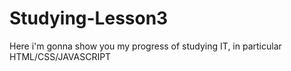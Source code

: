 # Studying-Lesson3
 Here i'm gonna show you my progress of studying IT, in particular HTML/CSS/JAVASCRIPT
